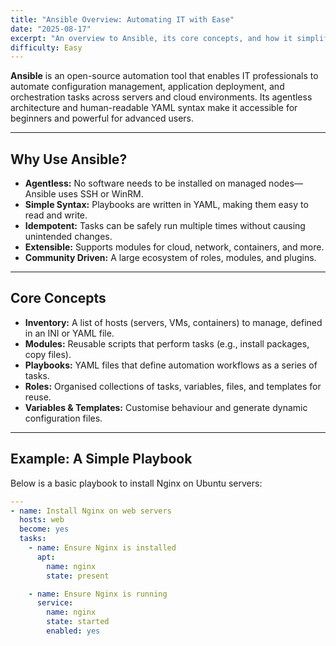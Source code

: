 ```yaml
---
title: "Ansible Overview: Automating IT with Ease"
date: "2025-08-17"
excerpt: "An overview to Ansible, its core concepts, and how it simplifies automation for system administrators and DevOps teams."
difficulty: Easy
---
```


**Ansible** is an open-source automation tool that enables IT professionals to automate configuration management, application deployment, and orchestration tasks across servers and cloud environments. Its agentless architecture and human-readable YAML syntax make it accessible for beginners and powerful for advanced users.

---

## Why Use Ansible?

- **Agentless:** No software needs to be installed on managed nodes—Ansible uses SSH or WinRM.
- **Simple Syntax:** Playbooks are written in YAML, making them easy to read and write.
- **Idempotent:** Tasks can be safely run multiple times without causing unintended changes.
- **Extensible:** Supports modules for cloud, network, containers, and more.
- **Community Driven:** A large ecosystem of roles, modules, and plugins.

---

## Core Concepts

- **Inventory:** A list of hosts (servers, VMs, containers) to manage, defined in an INI or YAML file.
- **Modules:** Reusable scripts that perform tasks (e.g., install packages, copy files).
- **Playbooks:** YAML files that define automation workflows as a series of tasks.
- **Roles:** Organised collections of tasks, variables, files, and templates for reuse.
- **Variables & Templates:** Customise behaviour and generate dynamic configuration files.

---

## Example: A Simple Playbook

Below is a basic playbook to install Nginx on Ubuntu servers:

```yaml
---
- name: Install Nginx on web servers
  hosts: web
  become: yes
  tasks:
    - name: Ensure Nginx is installed
      apt:
        name: nginx
        state: present

    - name: Ensure Nginx is running
      service:
        name: nginx
        state: started
        enabled: yes